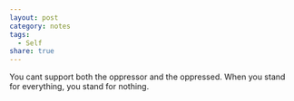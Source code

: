 ```yaml
---
layout: post
category: notes
tags:
  - Self
share: true
---
```

You cant support both the oppressor and the oppressed. When you stand for everything, you stand for nothing.